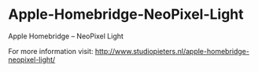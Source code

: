 # Apple-Homebridge-NeoPixel-Light
Apple Homebridge – NeoPixel Light

For more information visit:
http://www.studiopieters.nl/apple-homebridge-neopixel-light/

